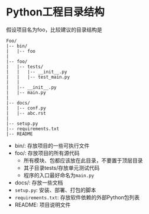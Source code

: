 # Python工程目录结构

假设项目名为foo，比较建议的目录结构是

```
Foo/
|-- bin/
|   |-- foo
|
|-- foo/
|   |-- tests/
|   |   |-- __init__.py
|   |   |-- test_main.py
|   |
|   |-- __init__.py
|   |-- main.py
|
|-- docs/
|   |-- conf.py
|   |-- abc.rst
|
|-- setup.py
|-- requirements.txt
|-- README
```

* bin/: 存放项目的一些可执行文件
* foo/: 存放项目的所有源代码
    * 所有模块、包都应该放在此目录，不要置于顶层目录
    * 其子目录tests/存放单元测试代码
    * 程序的入口最好命名为`main.py`
* docs/: 存放一些文档
* `setup.py`: 安装、部署、打包的脚本
* `requirements.txt`: 存放软件依赖的外部Python包列表
* README: 项目说明文件